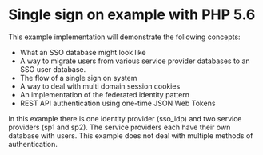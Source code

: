 # Single sign on example with PHP 5.6

This example implementation will demonstrate the following concepts: 

- What an SSO database might look like
- A way to migrate users from various service provider databases to an SSO user database.
- The flow of a single sign on system
- A way to deal with multi domain session cookies
- An implementation of the federated identity pattern
- REST API authentication using one-time JSON Web Tokens

In this example there is one identity provider (sso_idp) and two service providers (sp1 and sp2). 
The service providers each have their own database with users. This example does not deal with multiple methods of authentication.